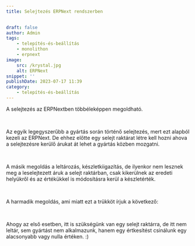 ```yaml
---
title: Selejtezés ERPNext rendszerben

			
draft: false
author: Admin
tags:
    - telepítés-és-beállítás
    - monolithon
    - erpnext
image:
    src: /krystal.jpg
    alt: ERPNext
snippet: ''
publishDate: 2023-07-17 11:39
category:
    - telepítés-és-beállítás
---
```


<div class="ql-editor read-mode"><p>A selejtezés az ERPNextben többéleképpen megoldható. </p><p><br></p><p>Az egyik legegyszerűbb a gyártás során történő selejtezés, mert ezt alapból kezeli az ERPNext. De ehhez előtte egy selejt raktárat létre kell hozni ahova a selejtezésre kerülő árukat át lehet a gyártás közben mozgatni. </p><p><br></p><p>A másik megoldás a leltározás, készletkiigazítás, de ilyenkor nem lesznek meg a leselejtezett áruk a selejt raktárban, csak kikerülnek az eredeti helyükről és az értékükkel is módosításra kerül a készletérték. </p><p><br></p><p>A harmadik megoldás, ami miatt ezt a trükköt írjuk a következő:</p><p><br></p><p>Ahogy az első esetben, itt is szükségünk van egy selejt raktárra, de itt nem leltár, sem gyártást nem alkalmazunk, hanem egy értkesítést csinálunk egy alacsonyabb vagy nulla értéken. :)</p></div>

